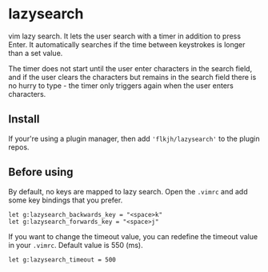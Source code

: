 # lazysearch

vim lazy search. It lets the user search with a timer in addition to press Enter. It automatically searches if the time between keystrokes is longer than a set value.

The timer does not start until the user enter characters in the search field, and if the user clears the characters but remains in the search field there is no hurry to type - the timer only triggers again when the user enters characters.

## Install

If your're using a plugin manager, then add `'flkjh/lazysearch'` to the plugin repos.

## Before using

By default, no keys are mapped to lazy search. Open the `.vimrc` and add some key bindings that you prefer.

    let g:lazysearch_backwards_key = "<space>k"
    let g:lazysearch_forwards_key = "<space>j"

If you want to change the timeout value, you can redefine the timeout value in your `.vimrc`. Default value is 550 (ms).

    let g:lazysearch_timeout = 500
